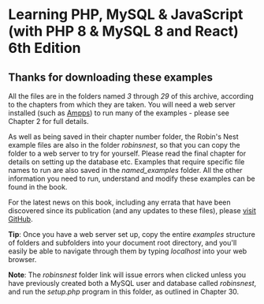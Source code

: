 <h1>Learning PHP, MySQL & JavaScript<br>(with PHP 8 & MySQL 8 and React) 6th Edition</h1>

<h2>Thanks for downloading these examples</h2>

<p>All the files are in the folders named <i>3</i> through <i>29</i> of this archive, according to the chapters from which they are taken. You will need a web server installed (such as <a href='http://ampps.com/'>Ampps</a>) to run many of the examples - please see Chapter 2 for full details.</p>

<p>As well as being saved in their chapter number folder, the Robin's Nest example files are also in the folder <i>robinsnest</i>, so that you can copy the folder to a web server to try for yourself. Please read the final chapter for details on setting up the database etc. Examples that require specific file names to run are also saved in the <i>named_examples</i> folder. All the other information you need to run, understand and modify these examples can be found in the book.</p>

<p>For the latest news on this book, including any errata that have been discovered since its publication (and any updates to these files), please <a href='https://github.com/RobinNixon/lpmj6'>visit GitHub</a>.

<p><b>Tip</b>: Once you have a web server set up, copy the entire <i>examples</i> structure of folders and subfolders into your document root directory, and you'll easily be able to navigate through them by typing <i>localhost</i> into your web browser.
    
<p><b>Note</b>: The <i>robinsnest</i> folder link will issue errors when clicked unless you have previously created both a MySQL user and database called <i>robinsnest</i>, and run the <i>setup.php</i> program in this folder, as outlined in Chapter 30.</p>
